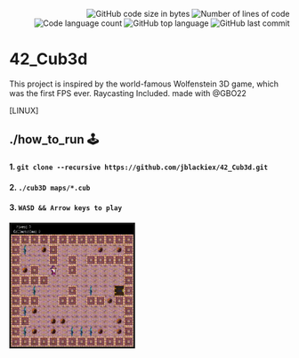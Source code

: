 
<p align="right">
	<img alt="GitHub code size in bytes" src="https://img.shields.io/github/languages/code-size/jblackiex/42_Cub3d?color=lightblue" />
	<img alt="Number of lines of code" src="https://img.shields.io/tokei/lines/github/jblackiex/42_Cub3d?color=critical" />
	<img alt="Code language count" src="https://img.shields.io/github/languages/count/jblackiex/42_Cub3d?color=yellow" />
	<img alt="GitHub top language" src="https://img.shields.io/github/languages/top/jblackiex/42_Cub3d?color=black" />
	<img alt="GitHub last commit" src="https://img.shields.io/github/last-commit/jblackiex/42_Cub3d?color=green" />
</p>


# 42_Cub3d
This project is inspired by the world-famous Wolfenstein 3D game, which was the first FPS ever. Raycasting Included. made with @GBO22

[LINUX]

## ./how_to_run 🕹️

#### 1. ```git clone --recursive https://github.com/jblackiex/42_Cub3d.git```

#### 2. ```./cub3D maps/*.cub```

#### 3. ```WASD && Arrow keys to play```

<img src="https://github.com/jblackiex/42_so_long/blob/7e1f813eb4925cdf4e53cff1a007f151f6e4a9d5/textures/so_long.gif" alt="map_enemy3.ber" style="width:220px;height:220px;" border="3">

